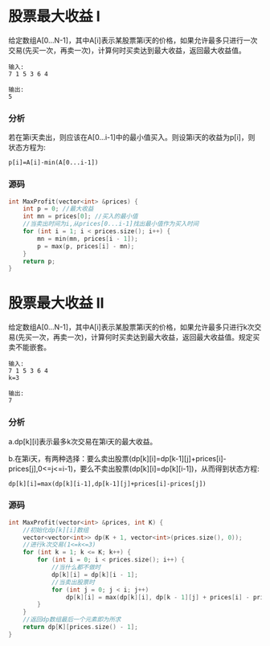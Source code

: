 # 股票最大收益 I


给定数组A[0...N-1]，其中A[i]表示某股票第i天的价格，如果允许最多只进行一次交易(先买一次，再卖一次)，计算何时买卖达到最大收益，返回最大收益值。

```
输入:
7 1 5 3 6 4
```

```
输出:
5
```

### 分析

若在第i天卖出，则应该在A[0...i-1]中的最小值买入。则设第i天的收益为p[i]，则状态方程为:

```
p[i]=A[i]-min(A[0...i-1])
```

### 源码

```cpp
int MaxProfit(vector<int> &prices) {
    int p = 0; //最大收益
    int mn = prices[0]; //买入的最小值
    //当卖出时间为i,从prices[0...i-1]找出最小值作为买入时间
    for (int i = 1; i < prices.size(); i++) {
        mn = min(mn, prices[i - 1]);
        p = max(p, prices[i] - mn);
    }
    return p;
}
```

# 股票最大收益 II


给定数组A[0...N-1]，其中A[i]表示某股票第i天的价格，如果允许最多只进行k次交易(先买一次，再卖一次)，计算何时买卖达到最大收益，返回最大收益值。规定买卖不能嵌套。

```
输入:
7 1 5 3 6 4
k=3
```

```
输出:
7
```

### 分析

a.dp[k][i]表示最多k次交易在第i天的最大收益。

b.在第i天，有两种选择：要么卖出股票(dp[k][i]=dp[k-1][j]+prices[i]-prices[j],0<=j<=i-1)，要么不卖出股票(dp[k][i]=dp[k][i-1])，从而得到状态方程:

```
dp[k][i]=max(dp[k][i-1],dp[k-1][j]+prices[i]-prices[j])
```

### 源码

```cpp
int MaxProfit(vector<int> &prices, int K) {
    //初始化dp[k][i]数组
    vector<vector<int>> dp(K + 1, vector<int>(prices.size(), 0));
    //进行k次交易(1<=k<=3)
    for (int k = 1; k <= K; k++) {
        for (int i = 0; i < prices.size(); i++) {
            //当什么都不做时
            dp[k][i] = dp[k][i - 1];
            //当卖出股票时
            for (int j = 0; j < i; j++)
                dp[k][i] = max(dp[k][i], dp[k - 1][j] + prices[i] - prices[j]);
        }
    }
    //返回dp数组最后一个元素即为所求
    return dp[K][prices.size() - 1];
}
```
